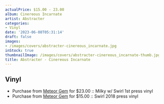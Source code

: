 ```yaml
---
actualPrice: $15.00 - 23.00
album: Cinereous Incarnate
artist: Abstracter
categories:
- Vinyl
date: '2023-06-08T05:31:14'
draft: false
images:
- /images/covers/abstracter-cinereous_incarnate.jpg
inStock: true
thumbnailImage: /images/covers/abstracter-cinereous_incarnate-thumb.jpg
title: Abstracter - Cinereous Incarnate
---
```


## Vinyl
* Purchase from [Meteor Gem](https://meteor-gem.com/products/abstracter-cinereous-incarnate-lp) for $23.00 :: Milky w/ Swirl 1st press vinyl
* Purchase from [Meteor Gem](https://meteor-gem.com/products/abstracter-cinereous-incarnate-lp) for $15.00 :: Swirl 2018 press vinyl
